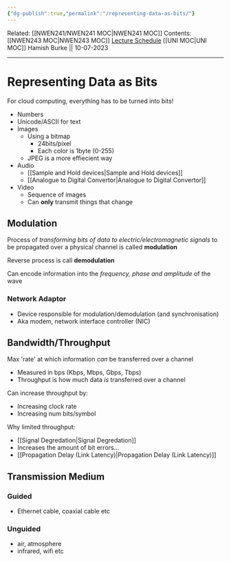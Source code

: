 ```yaml
---
{"dg-publish":true,"permalink":"/representing-data-as-bits/"}
---
```


Related: [[NWEN241/NWEN241 MOC\|NWEN241 MOC]]
Contents: [[NWEN243 MOC\|NWEN243 MOC]]
[Lecture Schedule](https://ecs.wgtn.ac.nz/Courses/NWEN243_2023T2/LectureSchedule)
[[UNI MOC\|UNI MOC]]
Hamish Burke || 10-07-2023
***

# Representing Data as Bits

For cloud computing, everything has to be turned into bits!

- Numbers
- Unicode/ASCII for text
- Images
	- Using a bitmap
		- 24bits/pixel
		- Each color is 1byte (0-255)
	- JPEG is a more effiecient way
 - Audio
	 - [[Sample and Hold devices\|Sample and Hold devices]]
	 - [[Analogue to Digital Convertor\|Analogue to Digital Convertor]]
- Video
	- Sequence of images
	- Can **only** transmit things that change

## Modulation

Process of *transforming bits of data to electric/electromagnetic signals* to be propagated over a physical channel is called **modulation**

Reverse process is call **demodulation**


Can encode information into the *frequency, phase and amplitude* of the wave

### Network Adaptor

- Device responsible for modulation/demodulation (and synchronisation)
- Aka modem, network interface controller (NIC)

## Bandwidth/Throughput

Max 'rate' at which information *can* be transferred over a channel

- Measured in bps (Kbps, Mbps, Gbps, Tbps)
- Throughput is how much data *is* transferred over a channel

Can increase throughput by:
- Increasing clock rate
- Increasing num bits/symbol

Why limited throughput:
- [[Signal Degredation\|Signal Degredation]]
- Increases the amount of bit errors...
- [[Propagation Delay (Link Latency)\|Propagation Delay (Link Latency)]]

## Transmission Medium

### Guided

- Ethernet cable, coaxial cable etc

### Unguided

- air, atmosphere
- infrared, wifi etc

